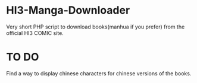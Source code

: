 # HI3-Manga-Downloader
Very short PHP script to download books(manhua if you prefer) from the official HI3 COMIC site.

# TO DO
Find a way to display chinese characters for chinese versions of the books.

